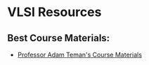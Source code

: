 # VLSI Resources

## Best Course Materials:
* [Professor Adam Teman's Course Materials](https://www.eng.biu.ac.il/temanad/teaching/)